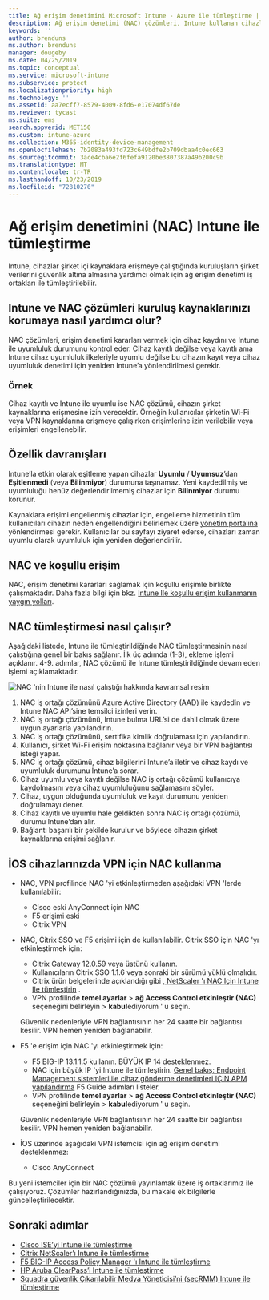 ```yaml
---
title: Ağ erişim denetimini Microsoft Intune - Azure ile tümleştirme | Microsoft Docs
description: Ağ erişim denetimi (NAC) çözümleri, Intune kullanan cihazlarda kayıt ve uyumluluğu denetler. NAC bazı davranışları içerir ve koşullu erişim ile birlikte çalışabilir. Çözümü eklemek için adımlara bakın ve ortak çözümlerin bir listesini alın.
keywords: ''
author: brenduns
ms.author: brenduns
manager: dougeby
ms.date: 04/25/2019
ms.topic: conceptual
ms.service: microsoft-intune
ms.subservice: protect
ms.localizationpriority: high
ms.technology: ''
ms.assetid: aa7ecff7-8579-4009-8fd6-e17074df67de
ms.reviewer: tycast
ms.suite: ems
search.appverid: MET150
ms.custom: intune-azure
ms.collection: M365-identity-device-management
ms.openlocfilehash: 7b2083a493fd723c649bdfe2b709dbaa4c0ec663
ms.sourcegitcommit: 3ace4cba6e2f6fefa9120be3807387a49b200c9b
ms.translationtype: MT
ms.contentlocale: tr-TR
ms.lasthandoff: 10/23/2019
ms.locfileid: "72810270"
---
```

# <a name="network-access-control-nac-integration-with-intune"></a>Ağ erişim denetimini (NAC) Intune ile tümleştirme

Intune, cihazlar şirket içi kaynaklara erişmeye çalıştığında kuruluşların şirket verilerini güvenlik altına almasına yardımcı olmak için ağ erişim denetimi iş ortakları ile tümleştirilebilir.

## <a name="how-do-intune-and-nac-solutions-help-protect-your-organization-resources"></a>Intune ve NAC çözümleri kuruluş kaynaklarınızı korumaya nasıl yardımcı olur?

NAC çözümleri, erişim denetimi kararları vermek için cihaz kaydını ve Intune ile uyumluluk durumunu kontrol eder. Cihaz kayıtlı değilse veya kayıtlı ama Intune cihaz uyumluluk ilkeleriyle uyumlu değilse bu cihazın kayıt veya cihaz uyumluluk denetimi için yeniden Intune’a yönlendirilmesi gerekir.

### <a name="example"></a>Örnek

Cihaz kayıtlı ve Intune ile uyumlu ise NAC çözümü, cihazın şirket kaynaklarına erişmesine izin verecektir. Örneğin kullanıcılar şirketin Wi-Fi veya VPN kaynaklarına erişmeye çalışırken erişimlerine izin verilebilir veya erişimleri engellenebilir.

## <a name="feature-behaviors"></a>Özellik davranışları

Intune’la etkin olarak eşitleme yapan cihazlar **Uyumlu** / **Uyumsuz**’dan **Eşitlenmedi** (veya **Bilinmiyor**) durumuna taşınamaz. Yeni kaydedilmiş ve uyumluluğu henüz değerlendirilmemiş cihazlar için **Bilinmiyor** durumu korunur.

Kaynaklara erişimi engellenmiş cihazlar için, engelleme hizmetinin tüm kullanıcıları cihazın neden engellendiğini belirlemek üzere [yönetim portalına](https://portal.manage.microsoft.com) yönlendirmesi gerekir.  Kullanıcılar bu sayfayı ziyaret ederse, cihazları zaman uyumlu olarak uyumluluk için yeniden değerlendirilir.

## <a name="nac-and-conditional-access"></a>NAC ve koşullu erişim

NAC, erişim denetimi kararları sağlamak için koşullu erişimle birlikte çalışmaktadır. Daha fazla bilgi için bkz. [Intune Ile koşullu erişim kullanmanın yaygın yolları](conditional-access-intune-common-ways-use.md).

## <a name="how-the-nac-integration-works"></a>NAC tümleştirmesi nasıl çalışır?

Aşağıdaki listede, Intune ile tümleştirildiğinde NAC tümleştirmesinin nasıl çalıştığına genel bir bakış sağlanır. İlk üç adımda (1-3), ekleme işlemi açıklanır. 4-9. adımlar, NAC çözümü ile Intune tümleştirildiğinde devam eden işlemi açıklamaktadır.

![NAC 'nin Intune ile nasıl çalıştığı hakkında kavramsal resim](./media/network-access-control-integrate/ca-intune-common-ways-2.png)

1. NAC iş ortağı çözümünü Azure Active Directory (AAD) ile kaydedin ve Intune NAC API’sine temsilci izinleri verin.
2. NAC iş ortağı çözümünü, Intune bulma URL’si de dahil olmak üzere uygun ayarlarla yapılandırın.
3. NAC iş ortağı çözümünü, sertifika kimlik doğrulaması için yapılandırın.
4. Kullanıcı, şirket Wi-Fi erişim noktasına bağlanır veya bir VPN bağlantısı isteği yapar.
5. NAC iş ortağı çözümü, cihaz bilgilerini Intune’a iletir ve cihaz kaydı ve uyumluluk durumunu Intune’a sorar.
6. Cihaz uyumlu veya kayıtlı değilse NAC iş ortağı çözümü kullanıcıya kaydolmasını veya cihaz uyumluluğunu sağlamasını söyler.
7. Cihaz, uygun olduğunda uyumluluk ve kayıt durumunu yeniden doğrulamayı dener.
8. Cihaz kayıtlı ve uyumlu hale geldikten sonra NAC iş ortağı çözümü, durumu Intune’dan alır.
9. Bağlantı başarılı bir şekilde kurulur ve böylece cihazın şirket kaynaklarına erişimi sağlanır.

## <a name="use-nac-for-vpn-on-your-ios-devices"></a>İOS cihazlarınızda VPN için NAC kullanma  

- NAC, VPN profilinde NAC 'yi etkinleştirmeden aşağıdaki VPN 'lerde kullanılabilir:

  - Cisco eski AnyConnect için NAC
  - F5 erişimi eski
  - Citrix VPN

- NAC, Citrix SSO ve F5 erişimi için de kullanılabilir. Citrix SSO için NAC 'yı etkinleştirmek için:

  - Citrix Gateway 12.0.59 veya üstünü kullanın.  
  - Kullanıcıların Citrix SSO 1.1.6 veya sonraki bir sürümü yüklü olmalıdır.
  - Citrix ürün belgelerinde açıklandığı gibi [, NetScaler 'ı NAC Için Intune Ile tümleştirin](https://docs.citrix.com/en-us/netscaler-gateway/12/microsoft-intune-integration/configuring-network-access-control-device-check-for-netscaler-gateway-virtual-server-for-single-factor-authentication-deployment.html) .
  - VPN profilinde **temel ayarlar** > **ağ Access Control etkinleştir (NAC)** seçeneğini belirleyin > **kabul**ediyorum ' u seçin.

  Güvenlik nedenleriyle VPN bağlantısının her 24 saatte bir bağlantısı kesilir. VPN hemen yeniden bağlanabilir.

- F5 'e erişim için NAC 'yı etkinleştirmek için:

  - F5 BIG-IP 13.1.1.5 kullanın. BÜYÜK IP 14 desteklenmez.
  - NAC için büyük IP 'yi Intune ile tümleştirin. [Genel bakış: Endpoint Management sistemleri ile cihaz gönderme denetimleri IÇIN APM yapılandırma](https://support.f5.com/kb/en-us/products/big-ip_apm/manuals/product/apm-client-configuration-7-1-6/6.html#guid-0bd12e12-8107-40ec-979d-c44779a8cc89) F5 Guide adımları listeler.
  - VPN profilinde **temel ayarlar** > **ağ Access Control etkinleştir (NAC)** seçeneğini belirleyin > **kabul**ediyorum ' u seçin.

  Güvenlik nedenleriyle VPN bağlantısının her 24 saatte bir bağlantısı kesilir. VPN hemen yeniden bağlanabilir.

- İOS üzerinde aşağıdaki VPN istemcisi için ağ erişim denetimi desteklenmez:
  - Cisco AnyConnect

Bu yeni istemciler için bir NAC çözümü yayınlamak üzere iş ortaklarımız ile çalışıyoruz. Çözümler hazırlandığınızda, bu makale ek bilgilerle güncelleştirilecektir.

## <a name="next-steps"></a>Sonraki adımlar

- [Cisco ISE’yi Intune ile tümleştirme](https://www.cisco.com/c/en/us/td/docs/security/ise/2-1/admin_guide/b_ise_admin_guide_21/b_ise_admin_guide_20_chapter_01000.html)
- [Citrix NetScaler’ı Intune ile tümleştirme](https://docs.citrix.com/en-us/netscaler-gateway/12/microsoft-intune-integration/configuring-network-access-control-device-check-for-netscaler-gateway-virtual-server-for-single-factor-authentication-deployment.html)
- [F5 BIG-IP Access Policy Manager 'ı Intune ile tümleştirme](https://support.f5.com/kb/en-us/products/big-ip_apm/manuals/product/apm-client-configuration-13-0-0/6.html)
- [HP Aruba ClearPass’i Intune ile tümleştirme](https://support.arubanetworks.com/Documentation/tabid/77/DMXModule/512/Command/Core_Download/Default.aspx?EntryId=31271)
- [Squadra güvenlik Çıkarılabilir Medya Yöneticisi’ni (secRMM) Intune ile tümleştirme](http://www.squadratechnologies.com/StaticContent/ProductDownload/secRMM/9.9.0.0/secRMMIntuneAccessControlSetupGuide.pdf)

